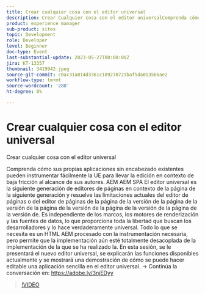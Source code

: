 ```yaml
---
title: Crear cualquier cosa con el editor universal
description: Crear Cualquier cosa con el editor universalComprenda cómo sus propias aplicaciones sin encabezado existentes pueden instrumentar fácilmente la UE para llevar la edición en contexto de baja fricción al alcance de sus autores. AEM AEM SPA El editor universal es la siguiente generación de editores de páginas en contexto de la página de la siguiente generación y resuelve las limitaciones actuales del editor de páginas o del editor de páginas de la página de la versión de la página de la versión de la página de la versión de la página de la versión de la página de la versión de. Es independiente de los marcos, los motores de renderización y las fuentes de datos, lo que proporciona toda la libertad que buscan los desarrolladores y lo hace verdaderamente universal. Todo lo que se necesita es un HTML AEM procesado con la instrumentación necesaria, pero permite que la implementación aún esté totalmente desacoplada de la implementación de la que se ha realizado la. En esta sesión, se le presentará el nuevo editor universal, se explicarán las funciones disponibles actualmente y se mostrará una demostración de cómo se puede hacer editable una aplicación sencilla en el editor universal.
product: experience manager
sub-product: sites
topic: Development
role: Developer
level: Beginner
doc-type: Event
last-substantial-update: 2023-05-27T00:00:00Z
jira: KT-13357
thumbnail: 3419942.jpeg
source-git-commit: c0ac31a014d3361c109278723baf5da013566ae2
workflow-type: tm+mt
source-wordcount: '288'
ht-degree: 0%

---
```



# Crear cualquier cosa con el editor universal

Crear cualquier cosa con el editor universal

Comprenda cómo sus propias aplicaciones sin encabezado existentes pueden instrumentar fácilmente la UE para llevar la edición en contexto de baja fricción al alcance de sus autores. AEM AEM SPA El editor universal es la siguiente generación de editores de páginas en contexto de la página de la siguiente generación y resuelve las limitaciones actuales del editor de páginas o del editor de páginas de la página de la versión de la página de la versión de la página de la versión de la página de la versión de la página de la versión de. Es independiente de los marcos, los motores de renderización y las fuentes de datos, lo que proporciona toda la libertad que buscan los desarrolladores y lo hace verdaderamente universal. Todo lo que se necesita es un HTML AEM procesado con la instrumentación necesaria, pero permite que la implementación aún esté totalmente desacoplada de la implementación de la que se ha realizado la. En esta sesión, se le presentará el nuevo editor universal, se explicarán las funciones disponibles actualmente y se mostrará una demostración de cómo se puede hacer editable una aplicación sencilla en el editor universal. → Continúa la conversación en: https://adobe.ly/3njEDyy

>[!VIDEO](https://video.tv.adobe.com/v/3419942/?learn=on)
